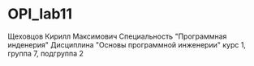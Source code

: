 # OPI_lab11
Щеховцов
Кирилл
Максимович
Специальность "Программная инденерия"
Дисциплина "Основы программной инженерии"
курс 1, группа 7, подгруппа 2
